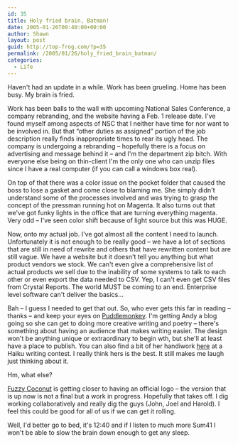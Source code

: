 ```yaml
---
id: 35
title: Holy fried brain, Batman!
date: 2005-01-26T00:40:00+00:00
author: Shawn
layout: post
guid: http://top-frog.com/?p=35
permalink: /2005/01/26/holy_fried_brain_batman/
categories:
  - Life
---
```

Haven't had an update in a while. Work has been grueling. Home has been busy. My brain is fried.

<!--more-->

Work has been balls to the wall with upcoming National Sales Conference, a company rebranding, and the website having a Feb. 1 release date. I've found myself among aspects of NSC that I neither have time for nor want to be involved in. But that &#8220;other duties as assigned&#8221; portion of the job description really finds inappropriate times to rear its ugly head. The company is undergoing a rebranding – hopefully there is a focus on advertising and message behind it – and I'm the department zip bitch. With everyone else being on thin-client I'm the only one who can unzip files since I have a real computer (if you can call a windows box real). 

On top of that there was a color issue on the pocket folder that caused the boss to lose a gasket and come close to blaming me. She simply didn't understand some of the processes involved and was trying to grasp the concept of the pressman running hot on Magenta. It also turns out that we've got funky lights in the office that are turning everything magenta. Very odd – I've seen color shift because of light source but this was HUGE.

Now, onto my actual job. I've got almost all the content I need to launch. Unfortunately it is not enough to be really good – we have a lot of sections that are still in need of rewrite and others that have rewritten content but are still vague. We have a website but it doesn't tell you anything but what product vendors we stock. We can't even give a comprehensive list of actual products we sell due to the inability of some systems to talk to each other or even export the data needed to CSV. Yep, I can't even get CSV files from Crystal Reports. The world MUST be coming to an end. Enterprise level software can't deliver the basics…

Bah – I guess I needed to get that out. So, who ever gets this far in reading – thanks – and keep your eyes on [Puddlemonkey](http://www.puddlemonkey.com). I'm getting Andy a blog going so she can get to doing more creative writing and poetry – there's something about having an audience that makes writing easier. The design won't be anything unique or extraordinary to begin wth, but she'll at least have a place to publish. You can also find a bit of her handiwork [here](http://www.mikeindustries.com/blog/archive/2005/01/one-million-served#2286) at a Haiku writing contest. I really think hers is the best. It still makes me laugh just thinking about it.

Hm, what else?

[Fuzzy Coconut](http://www.fuzzycoconut.com) is getting closer to having an official logo – the version that is up now is not a final but a work in progress. Hopefully that takes off. I dig working collaboratively and really dig the guys (John, Joel and Harold). I feel this could be good for all of us if we can get it rolling.

Well, I'd better go to bed, it's 12:40 and if I listen to much more Sum41 I won't be able to slow the brain down enough to get any sleep.